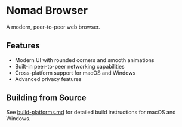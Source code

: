 # Nomad Browser

A modern, peer-to-peer web browser.

## Features

- Modern UI with rounded corners and smooth animations
- Built-in peer-to-peer networking capabilities
- Cross-platform support for macOS and Windows
- Advanced privacy features

## Building from Source

See [build-platforms.md](build-platforms.md) for detailed build instructions for macOS and Windows.

